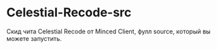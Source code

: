 # Celestial-Recode-src
Скид чита Celestial Recode от Minced Client, фулл source, который вы можете запустить.

